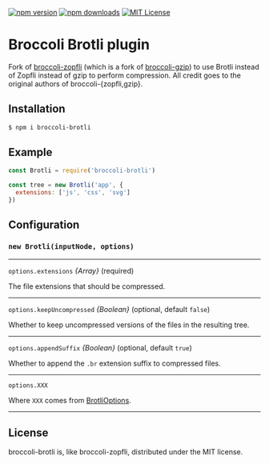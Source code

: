 [![npm version](https://img.shields.io/npm/v/broccoli-brotli.svg)](https://www.npmjs.com/package/broccoli-brotli)
[![npm downloads](https://img.shields.io/npm/dt/broccoli-brotli.svg)](https://www.npmjs.com/package/broccoli-brotli)
[![MIT License](https://img.shields.io/badge/mit-license-green.svg?style=flat)](https://mit-license.org/)

# Broccoli Brotli plugin

Fork of [broccoli-zopfli](https://github.com/nickbruun/broccoli-zopfli) (which is a fork of [broccoli-gzip](https://github.com/salsify/broccoli-gzip)) to use Brotli instead of Zopfli instead of gzip to perform compression. All credit goes to the original authors of broccoli-{zopfli,gzip}.


## Installation

```bash
$ npm i broccoli-brotli
```


## Example

```javascript
const Brotli = require('broccoli-brotli')

const tree = new Brotli('app', {
  extensions: ['js', 'css', 'svg']
})
```


## Configuration

### `new Brotli(inputNode, options)`

---

`options.extensions` *{Array}* (required)

The file extensions that should be compressed.

---

`options.keepUncompressed` *{Boolean}* (optional, default `false`)

Whether to keep uncompressed versions of the files in the resulting tree.

---

`options.appendSuffix` *{Boolean}* (optional, default `true`)

Whether to append the `.br` extension suffix to compressed files.

---

`options.XXX`

Where `XXX` comes from [BrotliOptions](https://nodejs.org/dist/latest-v15.x/docs/api/zlib.html#zlib_class_brotlioptions).

---

## License

broccoli-brotli is, like broccoli-zopfli, distributed under the MIT license.
